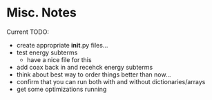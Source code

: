 # Misc. Notes

Current TODO:
- create appropriate __init__.py files...
- test energy subterms
  - have a nice file for this
- add coax back in and recehck energy subterms
- think about best way to order things better than now...
- confirm that you can run both with and without dictionaries/arrays
- get some optimizations running
